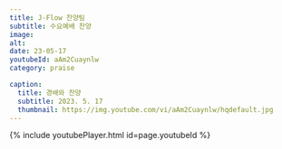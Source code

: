 ```yaml
---
title: J-Flow 찬양팀
subtitle: 수요예배 찬양
image:
alt:
date: 23-05-17
youtubeId: aAm2Cuaynlw
category: praise

caption:
  title: 경배와 찬양
  subtitle: 2023. 5. 17
  thumbnail: https://img.youtube.com/vi/aAm2Cuaynlw/hqdefault.jpg
---
```


{% include youtubePlayer.html id=page.youtubeId %}
